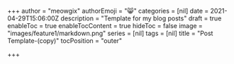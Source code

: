 +++
author = "meowgix"
authorEmoji = "😸"
categories = [nil]
date = 2021-04-29T15:06:00Z
description = "Template for my blog posts"
draft = true
enableToc = true
enableTocContent = true
hideToc = false
image = "images/feature1/markdown.png"
series = [nil]
tags = [nil]
title = "Post Template-(copy)"
tocPosition = "outer"

+++
<script src="https://utteranc.es/client.js"
        repo="meowgix/meowgix-hugo"
        issue-term="pathname"
        label="✨💬✨"
        theme="github-dark"
        crossorigin="anonymous"
        async>
</script>